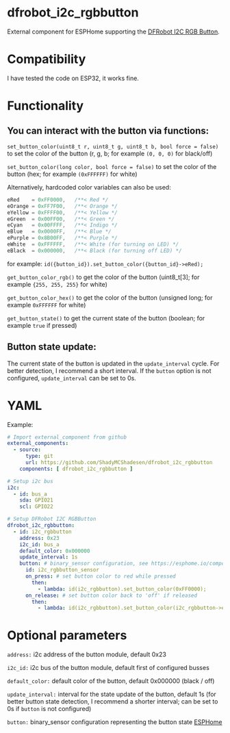 # dfrobot_i2c_rgbbutton
External component for ESPHome supporting the [DFRobot I2C RGB Button](https://wiki.dfrobot.com/SKU_DFR0991_Gravity_I2C_RGB_LED_Button_Module).

# Compatibility

I have tested the code on ESP32, it works fine.

# Functionality

## You can interact with the button via functions:

`set_button_color(uint8_t r, uint8_t g, uint8_t b, bool force = false)`
to set the color of the button (r, g, b; for example `(0, 0, 0)` for black/off)

`set_button_color(long color, bool force = false)`
to set the color of the button (hex; for example `(0xFFFFFF)` for white)

Alternatively, hardcoded color variables can also be used:
```cpp
eRed    = 0xFF0000,   /**< Red */
eOrange = 0xFF7F00,   /**< Orange */
eYellow = 0xFFFF00,   /**< Yellow */
eGreen  = 0x00FF00,   /**< Green */
eCyan   = 0x00FFFF,   /**< Indigo */
eBlue   = 0x0000FF,   /**< Blue */
ePurple = 0x8B00FF,   /**< Purple */
eWhite  = 0xFFFFFF,   /**< White (for turning on LED) */
eBlack  = 0x000000,   /**< Black (for turning off LED) */
```
for example: `id({button_id}).set_button_color({button_id}->eRed);`

`get_button_color_rgb()`
to get the color of the button (uint8_t[3]; for example `{255, 255, 255}` for white)

`get_button_color_hex()`
to get the color of the button (unsigned long; for example `0xFFFFFF` for white)

`get_button_state()`
to get the current state of the button (boolean; for example `true` if pressed)

## Button state update:

The current state of the button is updated in the `update_interval` cycle. For better detection, I recommend a short interval.
If the `button` option is not configured, `update_interval` can be set to 0s.

# YAML

Example:
```yaml
# Import external_component from github
external_components:
  - source:
      type: git
      url: https://github.com/ShadyMCShadesen/dfrobot_i2c_rgbbutton
    components: [ dfrobot_i2c_rgbbutton ]

# Setup i2c bus
i2c:    
  - id: bus_a
    sda: GPIO21
    scl: GPIO22

# Setup DFRobot I2C RGBButton
dfrobot_i2c_rgbbutton:
  - id: i2c_rgbbutton
    address: 0x23
    i2c_id: bus_a
    default_color: 0x000000
    update_interval: 1s
    button: # binary_sensor configuration, see https://esphome.io/components/binary_sensor/index.html
      id: i2c_rgbbutton_sensor
      on_press: # set button color to red while pressed
        then:
          - lambda: id(i2c_rgbbutton).set_button_color(0xFF0000);
      on_release: # set button color back to 'off' if released
        then:
          - lambda: id(i2c_rgbbutton).set_button_color(i2c_rgbbutton->eBlack);
```

# Optional parameters

`address:` i2c address of the button module, default 0x23

`i2c_id:` i2c bus of the button module, default first of configured busses

`default_color:` default color of the button, default 0x000000 (black / off)

`update_interval:` interval for the state update of the button, default 1s (for better button state detection, I recommend a shorter interval; can be set to 0s if `button` is not configured)

`button:` binary_sensor configuration representing the button state [ESPHome](https://esphome.io/components/binary_sensor/index.html)
